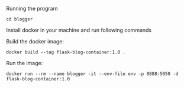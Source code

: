 Running the program

`cd blogger`

Install docker in your machine and run following commands

Build the docker image:

`docker build --tag flask-blog-container:1.0 .`

Run the image:

`docker run --rm --name blogger -it --env-file env -p 8888:5050 -d flask-blog-container:1.0`
